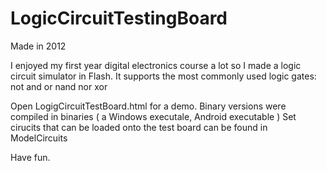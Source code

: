 # LogicCircuitTestingBoard
Made in 2012

I enjoyed my first year digital electronics course a lot so I made a logic circuit simulator in Flash.
It supports the most commonly used logic gates:
 not
 and
 or
 nand
 nor
 xor


Open LogigCircuitTestBoard.html for a demo.
Binary versions were compiled in binaries ( a Windows executale, Android executable )
Set cirucits that can be loaded onto the test board can be found in ModelCircuits

Have fun.
